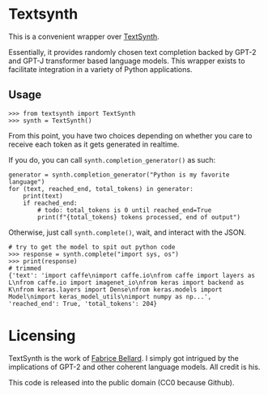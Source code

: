 # Textsynth

This is a convenient wrapper over [TextSynth](https://bellard.org/textsynth/).

Essentially, it provides randomly chosen text completion backed by GPT-2 and GPT-J transformer based language models. This wrapper exists to facilitate integration in a variety of Python applications.

## Usage

```
>>> from textsynth import TextSynth
>>> synth = TextSynth()
```

From this point, you have two choices depending on whether you care to receive each token as it gets generated in realtime.

If you do, you can call `synth.completion_generator()` as such:

```
generator = synth.completion_generator("Python is my favorite language")
for (text, reached_end, total_tokens) in generator:
	print(text)
	if reached_end:
		# todo: total_tokens is 0 until reached_end=True
		print(f"{total_tokens} tokens processed, end of output")
```

Otherwise, just call `synth.complete()`, wait, and interact with the JSON.

```
# try to get the model to spit out python code
>>> response = synth.complete("import sys, os")
>>> print(response)
# trimmed
{'text': 'import caffe\nimport caffe.io\nfrom caffe import layers as L\nfrom caffe.io import imagenet_io\nfrom keras import backend as K\nfrom keras.layers import Dense\nfrom keras.models import Model\nimport keras_model_utils\nimport numpy as np...', 'reached_end': True, 'total_tokens': 204}
```

# Licensing

TextSynth is the work of [Fabrice Bellard](https://bellard.org/). I simply got intrigued by the implications of GPT-2 and other coherent language models. All credit is his.

This code is released into the public domain (CC0 because Github).
